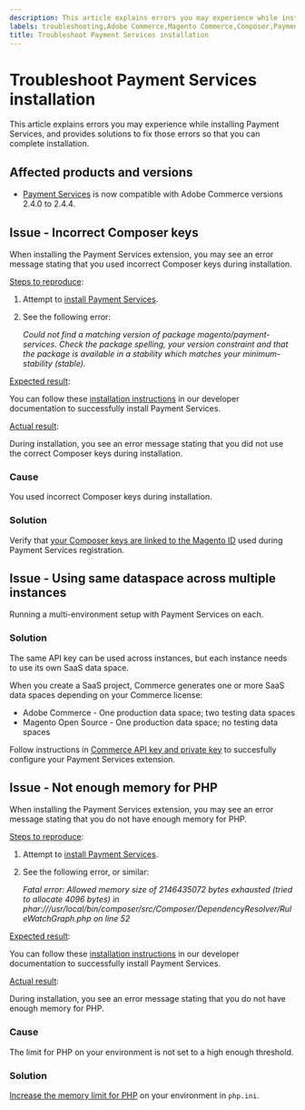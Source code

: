 ```yaml
---
description: This article explains errors you may experience while installing Payment Services, and provides solutions to fix those errors so that you can complete installation.
labels: troubleshooting,Adobe Commerce,Magento Commerce,Composer,Payment Services,memory,PHP,install,extension,2.4.2-p1
title: Troubleshoot Payment Services installation
---
```


# Troubleshoot Payment Services installation

This article explains errors you may experience while installing Payment Services, and provides solutions to fix those errors so that you can complete installation.

## Affected products and versions

* [Payment Services](https://marketplace.magento.com/magento-payment-services.html) is now compatible with Adobe Commerce versions 2.4.0 to 2.4.4.

## Issue - Incorrect Composer keys

When installing the Payment Services extension, you may see an error message stating that you used incorrect Composer keys during installation.

<u>Steps to reproduce</u>:

1. Attempt to [install Payment Services](https://experienceleague.adobe.com/docs/commerce-merchant-services/payment-services/get-started/install.html).
1. See the following error:

   *Could not find a matching version of package magento/payment-services. Check the package spelling, your version constraint and that the package is available in a stability which matches your minimum-stability (stable).*

<u>Expected result</u>:

You can follow these [installation instructions](https://experienceleague.adobe.com/docs/commerce-merchant-services/payment-services/get-started/install.html) in our developer documentation to successfully install Payment Services.

<u>Actual result</u>:

During installation, you see an error message stating that you did not use the correct Composer keys during installation.

### Cause

You used incorrect Composer keys during installation.

### Solution

Verify that [your Composer keys are linked to the Magento ID](https://experienceleague.adobe.com/docs/commerce-merchant-services/payment-services/get-started/install.html#incorrect-composer-keys) used during Payment Services registration.

## Issue - Using same dataspace across multiple instances

Running a multi-environment setup with Payment Services on each.

### Solution

The same API key can be used across instances, but each instance needs to use its own SaaS data space.

When you create a SaaS project, Commerce generates one or more SaaS data spaces depending on your Commerce license:

* Adobe Commerce - One production data space; two testing data spaces
* Magento Open Source - One production data space; no testing data spaces

Follow instructions in [Commerce API key and private key](https://experienceleague.adobe.com/docs/commerce-merchant-services/payment-services/get-started/connect.html#obtain-api-credentials) to succesfully configure your Payment Services extension.

## Issue - Not enough memory for PHP

When installing the Payment Services extension, you may see an error message stating that you do not have enough memory for PHP.

<u>Steps to reproduce</u>:

1. Attempt to [install Payment Services](https://experienceleague.adobe.com/docs/commerce-merchant-services/payment-services/get-started/install.html).
1. See the following error, or similar:

   *Fatal error: Allowed memory size of 2146435072 bytes exhausted (tried to allocate 4096 bytes) in phar:///usr/local/bin/composer/src/Composer/DependencyResolver/RuleWatchGraph.php on line 52*

<u>Expected result</u>:

You can follow these [installation instructions](https://experienceleague.adobe.com/docs/commerce-merchant-services/payment-services/get-started/install.html) in our developer documentation to successfully install Payment Services.

<u>Actual result</u>:

During installation, you see an error message stating that you do not have enough memory for PHP.

### Cause

The limit for PHP on your environment is not set to a high enough threshold.

### Solution

[Increase the memory limit for PHP](https://experienceleague.adobe.com/docs/commerce-merchant-services/payment-services/get-started/install.html#not-enough-memory-for-php) on your environment in `php.ini`.